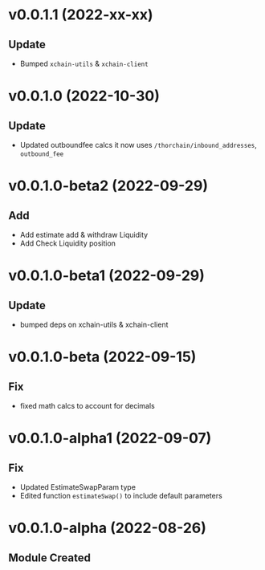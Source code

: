 # v0.0.1.1 (2022-xx-xx)

## Update

- Bumped `xchain-utils` & `xchain-client`


# v0.0.1.0 (2022-10-30)

## Update

- Updated outboundfee calcs it now uses `/thorchain/inbound_addresses`, `outbound_fee`

# v0.0.1.0-beta2 (2022-09-29)

## Add

- Add estimate add & withdraw Liquidity
- Add Check Liquidity position

# v0.0.1.0-beta1 (2022-09-29)

## Update

- bumped deps on xchain-utils & xchain-client

# v0.0.1.0-beta (2022-09-15)

## Fix

- fixed math calcs to account for decimals

# v0.0.1.0-alpha1 (2022-09-07)

## Fix

- Updated EstimateSwapParam type
- Edited function `estimateSwap()` to include default parameters

# v0.0.1.0-alpha (2022-08-26)

## Module Created
